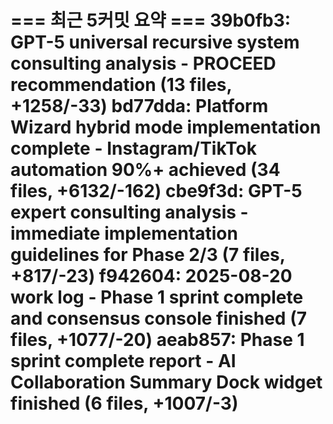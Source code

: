 === 최근 5커밋 요약 ===
39b0fb3: GPT-5 universal recursive system consulting analysis - PROCEED recommendation (13 files, +1258/-33)
bd77dda: Platform Wizard hybrid mode implementation complete - Instagram/TikTok automation 90%+ achieved (34 files, +6132/-162)
cbe9f3d: GPT-5 expert consulting analysis - immediate implementation guidelines for Phase 2/3 (7 files, +817/-23)
f942604: 2025-08-20 work log - Phase 1 sprint complete and consensus console finished (7 files, +1077/-20)
aeab857: Phase 1 sprint complete report - AI Collaboration Summary Dock widget finished (6 files, +1007/-3)
=======================

